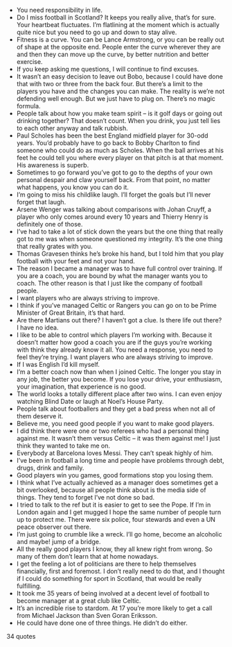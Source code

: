  - You need responsibility in life.
 - Do I miss football in Scotland? It keeps you really alive, that’s for sure. Your heartbeat fluctuates. I’m flatlining at the moment which is actually quite nice but you need to go up and down to stay alive.
 - Fitness is a curve. You can be Lance Armstrong, or you can be really out of shape at the opposite end. People enter the curve wherever they are and then they can move up the curve, by better nutrition and better exercise.
 - If you keep asking me questions, I will continue to find excuses.
 - It wasn’t an easy decision to leave out Bobo, because I could have done that with two or three from the back four. But there’s a limit to the players you have and the changes you can make. The reality is we’re not defending well enough. But we just have to plug on. There’s no magic formula.
 - People talk about how you make team spirit – is it golf days or going out drinking together? That doesn’t count. When you drink, you just tell lies to each other anyway and talk rubbish.
 - Paul Scholes has been the best England midfield player for 30-odd years. You’d probably have to go back to Bobby Charlton to find someone who could do as much as Scholes. When the ball arrives at his feet he could tell you where every player on that pitch is at that moment. His awareness is superb.
 - Sometimes to go forward you’ve got to go to the depths of your own personal despair and claw yourself back. From that point, no matter what happens, you know you can do it.
 - I’m going to miss his childlike laugh. I’ll forget the goals but I’ll never forget that laugh.
 - Arsene Wenger was talking about comparisons with Johan Cruyff, a player who only comes around every 10 years and Thierry Henry is definitely one of those.
 - I’ve had to take a lot of stick down the years but the one thing that really got to me was when someone questioned my integrity. It’s the one thing that really grates with you.
 - Thomas Gravesen thinks he’s broke his hand, but I told him that you play football with your feet and not your hand.
 - The reason I became a manager was to have full control over training. If you are a coach, you are bound by what the manager wants you to coach. The other reason is that I just like the company of football people.
 - I want players who are always striving to improve.
 - I think if you’ve managed Celtic or Rangers you can go on to be Prime Minister of Great Britain, it’s that hard.
 - Are there Martians out there? I haven’t got a clue. Is there life out there? I have no idea.
 - I like to be able to control which players I’m working with. Because it doesn’t matter how good a coach you are if the guys you’re working with think they already know it all. You need a response, you need to feel they’re trying. I want players who are always striving to improve.
 - If I was English I’d kill myself.
 - I’m a better coach now than when I joined Celtic. The longer you stay in any job, the better you become. If you lose your drive, your enthusiasm, your imagination, that experience is no good.
 - The world looks a totally different place after two wins. I can even enjoy watching Blind Date or laugh at Noel’s House Party.
 - People talk about footballers and they get a bad press when not all of them deserve it.
 - Believe me, you need good people if you want to make good players.
 - I did think there were one or two referees who had a personal thing against me. It wasn’t them versus Celtic – it was them against me! I just think they wanted to take me on.
 - Everybody at Barcelona loves Messi. They can’t speak highly of him.
 - I’ve been in football a long time and people have problems through debt, drugs, drink and family.
 - Good players win you games, good formations stop you losing them.
 - I think what I’ve actually achieved as a manager does sometimes get a bit overlooked, because all people think about is the media side of things. They tend to forget I’ve not done so bad.
 - I tried to talk to the ref but it is easier to get to see the Pope. If I’m in London again and I get mugged I hope the same number of people turn up to protect me. There were six police, four stewards and even a UN peace observer out there.
 - I’m just going to crumble like a wreck. I’ll go home, become an alcoholic and maybe! jump of a bridge.
 - All the really good players I know, they all knew right from wrong. So many of them don’t learn that at home nowadays.
 - I get the feeling a lot of politicians are there to help themselves financially, first and foremost. I don’t really need to do that, and I thought if I could do something for sport in Scotland, that would be really fulfilling.
 - It took me 35 years of being involved at a decent level of football to become manager at a great club like Celtic.
 - It’s an incredible rise to stardom. At 17 you’re more likely to get a call from Michael Jackson than Sven Goran Eriksson.
 - He could have done one of three things. He didn’t do either.

34 quotes